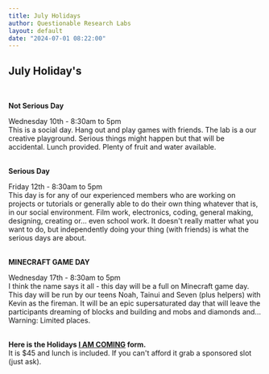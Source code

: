 ```yaml
---
title: July Holidays
author: Questionable Research Labs
layout: default
date: "2024-07-01 08:22:00"
---
```




## July Holiday's ##
<br>
<p align="left"><b>Not Serious Day</b></p>
Wednesday 10th - 8:30am to 5pm<br>
This is a social day. Hang out and play games with friends. The lab is a our creative playground. Serious things might happen but that will be accidental. Lunch provided. Plenty of fruit and water available. <br><br>

<p align="left"><b>Serious Day</b></p>
Friday 12th - 8:30am to 5pm<br> 
This day is for any of our experienced members who are working on projects or tutorials or generally able to do their own thing whatever that is, in our social environment. Film work, electronics, coding, general making, designing, creating or... even school work. It doesn't really matter what you want to do, but independently doing your thing (with friends) is what the serious days are about.<br><br>

<p align="left"><b>MINECRAFT GAME DAY</b></p>
Wednesday 17th - 8:30am to 5pm<br> 
I think the name says it all - this day will be a full on Minecraft game day. This day will be run by our teens Noah, Tainui and Seven (plus helpers) with Kevin as the fireman. It will be an epic supersaturated day that will leave the participants dreaming of blocks and building and mobs and diamonds and...<br>
Warning: Limited places.  <br><br>

**Here is the Holidays [I AM COMING](https://forms.gle/r7E6e7DX9fp7NF4c6) form.**<br> 
It is $45 and lunch is included. If you can't afford it grab a sponsored slot (just ask).

